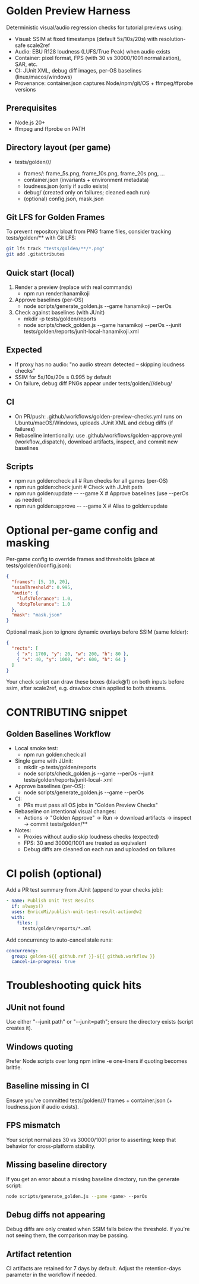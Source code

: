 # Golden Preview Harness

Deterministic visual/audio regression checks for tutorial previews using:
- Visual: SSIM at fixed timestamps (default 5s/10s/20s) with resolution-safe scale2ref
- Audio: EBU R128 loudness (LUFS/True Peak) when audio exists
- Container: pixel format, FPS (with 30 vs 30000/1001 normalization), SAR, etc.
- CI: JUnit XML, debug diff images, per-OS baselines (linux/macos/windows)
- Provenance: container.json captures Node/npm/git/OS + ffmpeg/ffprobe versions

## Prerequisites
- Node.js 20+
- ffmpeg and ffprobe on PATH

## Directory layout (per game)
- tests/golden/<game>/<os>/
  - frames/: frame_5s.png, frame_10s.png, frame_20s.png, …
  - container.json (invariants + environment metadata)
  - loudness.json (only if audio exists)
  - debug/ (created only on failures; cleaned each run)
  - (optional) config.json, mask.json

## Git LFS for Golden Frames
To prevent repository bloat from PNG frame files, consider tracking tests/golden/** with Git LFS:
```bash
git lfs track "tests/golden/**/*.png"
git add .gitattributes
```

## Quick start (local)
1) Render a preview (replace with real commands)
   - npm run render:hanamikoji
2) Approve baselines (per-OS)
   - node scripts/generate_golden.js --game hanamikoji --perOs
3) Check against baselines (with JUnit)
   - mkdir -p tests/golden/reports
   - node scripts/check_golden.js --game hanamikoji --perOs --junit tests/golden/reports/junit-local-hanamikoji.xml

## Expected
- If proxy has no audio: "no audio stream detected – skipping loudness checks"
- SSIM for 5s/10s/20s ≥ 0.995 by default
- On failure, debug diff PNGs appear under tests/golden/<game>/<os>/debug/

## CI
- On PR/push: .github/workflows/golden-preview-checks.yml runs on Ubuntu/macOS/Windows, uploads JUnit XML and debug diffs (if failures)
- Rebaseline intentionally: use .github/workflows/golden-approve.yml (workflow_dispatch), download artifacts, inspect, and commit new baselines

## Scripts
- npm run golden:check:all            # Run checks for all games (per-OS)
- npm run golden:check:junit          # Check with JUnit path
- npm run golden:update -- --game X   # Approve baselines (use --perOs as needed)
- npm run golden:approve -- --game X  # Alias to golden:update

# Optional per-game config and masking

Per-game config to override frames and thresholds (place at tests/golden/<game>/config.json):

```json
{
  "frames": [5, 10, 20],
  "ssimThreshold": 0.995,
  "audio": {
    "lufsTolerance": 1.0,
    "dbtpTolerance": 1.0
  },
  "mask": "mask.json"
}
```

Optional mask.json to ignore dynamic overlays before SSIM (same folder):

```json
{
  "rects": [
    { "x": 1700, "y": 20, "w": 200, "h": 80 },
    { "x": 40, "y": 1000, "w": 600, "h": 64 }
  ]
}
```

Your check script can draw these boxes (black@1) on both inputs before ssim, after scale2ref, e.g. drawbox chain applied to both streams.

# CONTRIBUTING snippet

## Golden Baselines Workflow

- Local smoke test:
  - npm run golden:check:all
- Single game with JUnit:
  - mkdir -p tests/golden/reports
  - node scripts/check_golden.js --game <game> --perOs --junit tests/golden/reports/junit-local-<game>.xml
- Approve baselines (per-OS):
  - node scripts/generate_golden.js --game <game> --perOs
- CI:
  - PRs must pass all OS jobs in "Golden Preview Checks"
- Rebaseline on intentional visual changes:
  - Actions → "Golden Approve" → Run → download artifacts → inspect → commit tests/golden/**
- Notes:
  - Proxies without audio skip loudness checks (expected)
  - FPS: 30 and 30000/1001 are treated as equivalent
  - Debug diffs are cleaned on each run and uploaded on failures

# CI polish (optional)

Add a PR test summary from JUnit (append to your checks job):

```yaml
- name: Publish Unit Test Results
  if: always()
  uses: EnricoMi/publish-unit-test-result-action@v2
  with:
    files: |
      tests/golden/reports/*.xml
```

Add concurrency to auto-cancel stale runs:

```yaml
concurrency:
  group: golden-${{ github.ref }}-${{ github.workflow }}
  cancel-in-progress: true
```

# Troubleshooting quick hits

## JUnit not found
Use either "--junit path" or "--junit=path"; ensure the directory exists (script creates it).

## Windows quoting
Prefer Node scripts over long npm inline -e one-liners if quoting becomes brittle.

## Baseline missing in CI
Ensure you've committed tests/golden/<game>/<os>/ frames + container.json (+ loudness.json if audio exists).

## FPS mismatch
Your script normalizes 30 vs 30000/1001 prior to asserting; keep that behavior for cross-platform stability.

## Missing baseline directory
If you get an error about a missing baseline directory, run the generate script:
```bash
node scripts/generate_golden.js --game <game> --perOs
```

## Debug diffs not appearing
Debug diffs are only created when SSIM falls below the threshold. If you're not seeing them, the comparison may be passing.

## Artifact retention
CI artifacts are retained for 7 days by default. Adjust the retention-days parameter in the workflow if needed.